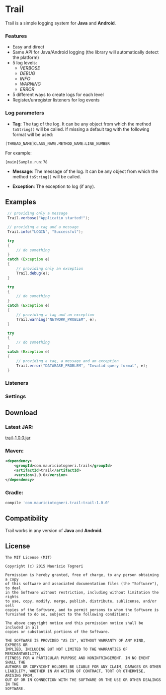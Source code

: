 # Trail

Trail is a simple logging system for **Java** and **Android**.

### Features

* Easy and direct
* Same API for Java/Android logging (the library will automatically detect the platform)
* 5 log levels: 
   * _VERBOSE_
   * _DEBUG_
   * _INFO_
   * _WARNING_
   * _ERROR_
* 5 different ways to create logs for each level
* Register/unregister listeners for log events

### Log parameters

* **Tag**: The tag of the log. It can be any object from which the method ```toString()``` will be called. If missing a default tag with the following format will be used:

```[THREAD_NAME]CLASS_NAME.METHOD_NAME:LINE_NUMBER```

For example:

```[main]Sample.run:78```

* **Message**: The message of the log. It can be any object from which the method ```toString()``` will be called.


* **Exception**: The exception to log (if any).

## Examples

```java
 // providing only a message
 Trail.verbose("Applicatio started!");
```

```java
 // providing a tag and a message
 Trail.info("LOGIN", "Successful");
```

```java
 try
 {
     // do something
 }
 catch (Exception e)
 {
     // providing only an exception
     Trail.debug(e);
 }
```

```java
 try
 {
     // do something
 }
 catch (Exception e)
 {
     // providing a tag and an exception
     Trail.warning("NETWORK_PROBLEM", e);
 }
```

```java
 try
 {
     // do something
 }
 catch (Exception e)
 {
     // providing a tag, a message and an exception
     Trail.error("DATABASE_PROBLEM", "Invalid query format", e);
 }
```

### Listeners

### Settings

## Download

### Latest JAR:

[trail-1.0.0.jar][1]

### Maven:

```xml
<dependency>
    <groupId>com.mauriciotogneri.trail</groupId>
    <artifactId>trail</artifactId>
    <version>1.0.0</version>
</dependency>
```

### Gradle:

```groovy
compile 'com.mauriciotogneri.trail:trail:1.0.0'
```

## Compatibility

Trail works in any version of **Java** and **Android**.

## License

	The MIT License (MIT)

	Copyright (c) 2015 Mauricio Togneri

	Permission is hereby granted, free of charge, to any person obtaining a copy
	of this software and associated documentation files (the "Software"), to deal
	in the Software without restriction, including without limitation the rights
	to use, copy, modify, merge, publish, distribute, sublicense, and/or sell
	copies of the Software, and to permit persons to whom the Software is
	furnished to do so, subject to the following conditions:

	The above copyright notice and this permission notice shall be included in all
	copies or substantial portions of the Software.

	THE SOFTWARE IS PROVIDED "AS IS", WITHOUT WARRANTY OF ANY KIND, EXPRESS OR
	IMPLIED, INCLUDING BUT NOT LIMITED TO THE WARRANTIES OF MERCHANTABILITY,
	FITNESS FOR A PARTICULAR PURPOSE AND NONINFRINGEMENT. IN NO EVENT SHALL THE
	AUTHORS OR COPYRIGHT HOLDERS BE LIABLE FOR ANY CLAIM, DAMAGES OR OTHER
	LIABILITY, WHETHER IN AN ACTION OF CONTRACT, TORT OR OTHERWISE, ARISING FROM,
	OUT OF OR IN CONNECTION WITH THE SOFTWARE OR THE USE OR OTHER DEALINGS IN THE
	SOFTWARE.

[1]: https://www.google.com